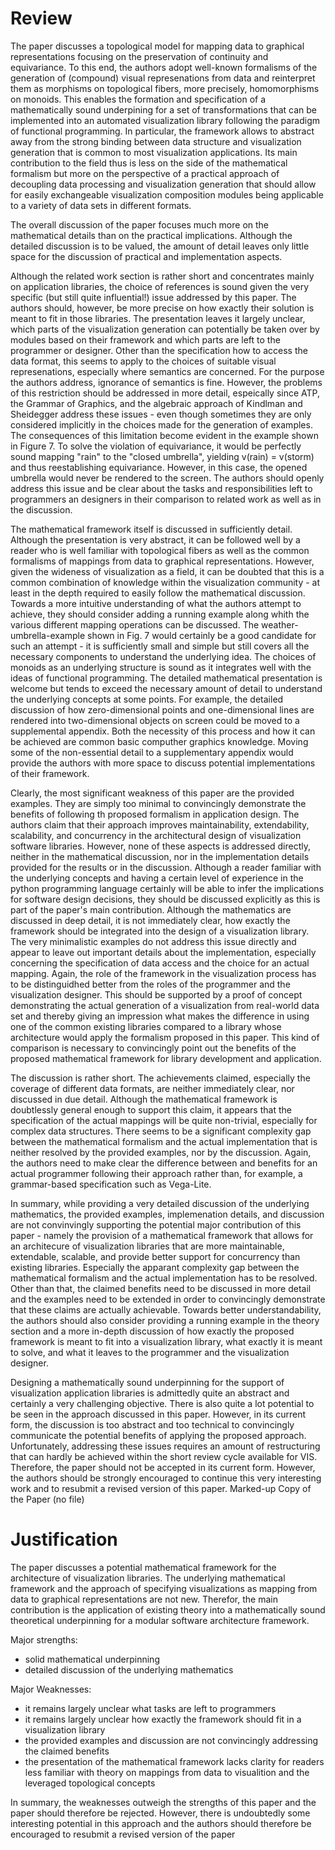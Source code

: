# Review
The paper discusses a topological model for mapping data to graphical representations focusing on the preservation of continuity and equivariance. To this end, the authors adopt well-known formalisms of the generation of (compound) visual represenations from data and reinterpret them as morphisms on topological fibers, more precisely, homomorphisms on monoids. This enables the formation and specification of a mathematically sound underpining for a set of transformations that can be implemented into an automated visualization library following the paradigm of functional programming. In particular, the framework allows to abstract away from the strong binding between data structure and visualization generation that is common to most visualization applications. Its main contribution to the field thus is less on the side of the mathematical formalism but more on the perspective of a practical approach of decoupling data processing and visualization generation that should allow for easily exchangeable visualization composition modules being applicable to a variety of data sets in different formats.

The overall discussion of the paper focuses much more on the mathematical details than on the practical implications. Although the detailed discussion is to be valued, the amount of detail leaves only little space for the discussion of practical and implementation aspects.

Although the related work section is rather short and concentrates mainly on application libraries, the choice of references is sound given the very specific (but still quite influential!) issue addressed by this paper. The authors should, however, be more precise on how exactly their solution is meant to fit in those libraries. The presentation leaves it largely unclear, which parts of the visualization generation can potentially be taken over by modules based on their framework and which parts are left to the programmer or designer. Other than the specification how to access the data format, this seems to apply to the choices of suitable visual represenations, especially where semantics are concerned. For the purpose the authors address, ignorance of semantics is fine. However, the problems of this restriction should be addressed in more detail, espeically since ATP, the Grammar of Graphics, and the algebraic approach of Kindlman and Sheidegger address these issues - even though sometimes they are only considered implicitly in the choices made for the generation of examples. The consequences of this limitation become evident in the example shown in Figure 7. To solve the violation of equivariance, it would be perfectly sound mapping "rain" to the "closed umbrella", yielding v(rain) = v(storm) and thus reestablishing equivariance. However, in this case, the opened umbrella would never be rendered to the screen. The authors should openly address this issue and be clear about the tasks and responsibilities left to programmers an designers in their comparison to related work as well as in the discussion.

The mathematical framework itself is discussed in sufficiently detail. Although the presentation is very abstract, it can be followed well by a reader who is well familiar with topological fibers as well as the common formalisms of mappings from data to graphical representations. However, given the wideness of visualization as a field, it can be doubted that this is a common combination of knowledge within the visualization community - at least in the depth required to easily follow the mathematical discussion. Towards a more intuitive understanding of what the authors attempt to achieve, they should consider adding a running example along whith the various different mapping operations can be discussed. The weather-umbrella-example shown in Fig. 7 would certainly be a good candidate for such an attempt - it is sufficiently small and simple but still covers all the necessary components to understand the underlying idea. The choices of monoids as an underlying structure is sound as it integrates well with the ideas of functional programming. The detailed mathematical presentation is welcome but tends to exceed the necessary amount of detail to understand the underlying concepts at some points. For example, the detailed discussion of how zero-dimensional points and one-dimensional lines are rendered into two-dimensional objects on screen could be moved to a supplemental appendix. Both the necessity of this process and how it can be achieved are common basic computher graphics knowledge. Moving some of the non-essential detail to a supplementary appendix would provide the authors with more space to discuss potential implementations of their framework.

Clearly, the most significant weakness of this paper are the provided examples. They are simply too minimal to convincingly demonstrate the benefits of following th proposed formalism in application design. The authors claim that their approach improves maintainability, extendability, scalability, and concurrency in the architectural design of visualization software libraries. However, none of these aspects is addressed directly, neither in the mathematical discussion, nor in the implementation details provided for the results or in the discussion. Although a reader familiar with the underlying concepts and having a certain level of experience in the python programming language certainly will be able to infer the implications for software design decisions, they should be discussed explicitly as this is part of the paper's main contribution. Although the mathematics are discussed in deep detail, it is not immediately clear, how exactly the framework should be integrated into the design of a visualization library. The very minimalistic examples do not address this issue directly and appear to leave out important details about the implementation, especially concerning the specification of data access and the choice for an actual mapping. Again, the role of the framework in the visualization process has to be distinguidhed better from the roles of the programmer and the visualization designer. This should be supported by a proof of concept demonstrating the actual generation of a visualization from real-world data set and thereby giving an impression what makes the difference in using one of the common existing libraries compared to a library whose architecture would apply the formalism proposed in this paper. This kind of comparison is necessary to convincingly point out the benefits of the proposed mathematical framework for library development and application.

The discussion is rather short. The achievements claimed, especially the coverage of different data formats, are neither immediately clear, nor discussed in due detail. Although the mathematical framework is doubtlessly general enough to support this claim, it appears that the specification of the actual mappings will be quite non-trivial, especially for complex data structures. There seems to be a significant complexity gap between the mathematical formalism and the actual implementation that is neither resolved by the provided examples, nor by the discussion. Again, the authors need to make clear the difference between and benefits for an actual programmer following their approach rather than, for example, a grammar-based specification such as Vega-Lite.

In summary, while providing a very detailed discussion of the underlying mathematics, the provided examples, implemenation details, and discussion are not convinvingly supporting the potential major contribution of this paper - namely the provision of a mathematical framework that allows for an architecure of visualization libraries that are more maintainable, extendable, scalable, and provide better support for concurrency than existing libraries. Especially the apparant complexity gap between the mathematical formalism and the actual implementation has to be resolved. Other than that, the claimed benefits need to be discussed in more detail and the examples need to be extended in order to convincingly demonstrate that these claims are actually achievable. Towards better understandability, the authors should also consider providing a running example in the theory section and a more in-depth discussion of how exactly the proposed framework is meant to fit into a visualization library, what exactly it is meant to solve, and what it leaves to the programmer and the visualization designer.

Designing a mathematically sound underpinning for the support of visualization application libraries is admittedly quite an abstract and certainly a very challenging objective. There is also quite a lot potential to be seen in the approach discussed in this paper. However, in its current form, the discussion is too abstract and too technical to convincingly communicate the potential benefits of applying the proposed approach. Unfortunately, addressing these issues requires an amount of restructuring that can hardly be achieved within the short review cycle available for VIS. Therefore, the paper should not be accepted in its current form. However, the authors should be strongly encouraged to continue this very interesting work and to resubmit a revised version of this paper.
Marked-up Copy of the Paper
(no file)

# Justification
The paper discusses a potential mathematical framework for the architecture of visualization libraries. The underlying mathematical framework and the approach of specifying visualizations as mapping from data to graphical representations are not new. Therefor, the main contribution is the application of existing theory into a mathematically sound theoretical underpinning for a modular software architecture framework.

Major strengths:
+ solid mathematical underpinning
+ detailed discussion of the underlying mathematics

Major Weaknesses:
- it remains largely unclear what tasks are left to programmers
- it remains largely unclear how exactly the framework should fit in a visualization library
- the provided examples and discussion are not convincingly addressing the claimed benefits
- the presentation of the mathematical framework lacks clarity for readers less familiar with theory on mappings from data to visualition and the leveraged topological concepts

In summary, the weaknesses outweigh the strengths of this paper and the paper should therefore be rejected. However, there is undoubtedly some interesting potential in this approach and the authors should therefore be encouraged to resubmit a revised version of the paper